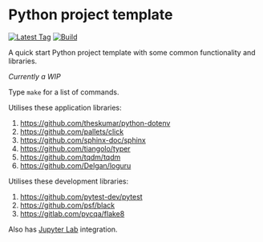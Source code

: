 # Python project template

[![Latest Tag](https://img.shields.io/github/v/tag/dylanhogg/python-project-template)](https://github.com/dylanhogg/python-project-template/tags)
[![Build](https://github.com/dylanhogg/python-project-template/workflows/build/badge.svg)](https://github.com/dylanhogg/python-project-template/actions)

A quick start Python project template with some common functionality and libraries.

_Currently a WIP_

Type `make` for a list of commands.

Utilises these application libraries:  

1) https://github.com/theskumar/python-dotenv  
1) https://github.com/pallets/click  
1) https://github.com/sphinx-doc/sphinx  
1) https://github.com/tiangolo/typer  
1) https://github.com/tqdm/tqdm  
1) https://github.com/Delgan/loguru    


Utilises these development libraries:  

1) https://github.com/pytest-dev/pytest    
1) https://github.com/psf/black  
1) https://gitlab.com/pycqa/flake8  


Also has [Jupyter Lab](https://github.com/jupyterlab/jupyterlab) integration.

